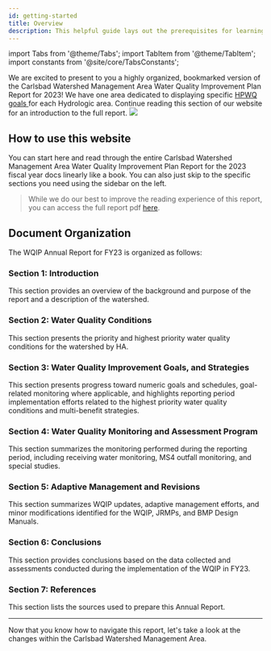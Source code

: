 ```yaml
---
id: getting-started
title: Overview
description: This helpful guide lays out the prerequisites for learning React Native, using these docs, and setting up your environment.
---
```


import Tabs from '@theme/Tabs'; import TabItem from '@theme/TabItem'; import constants from '@site/core/TabsConstants';

<div className="content-banner">
  We are excited to present to you a highly organized, bookmarked version of the Carlsbad Watershed Management Area Water Quality Improvement Plan Report for 2023! We have one area dedicated to displaying specific <a href="www.carlsbadwatershed.org"> HPWQ goals </a> for each Hydrologic area. Continue reading this section of our website for an introduction to the full report.
  <img className="content-banner-img" src="/docs/assets/undraw_docusaurus_mountain" alt=" " />
</div>

## How to use this website

You can start here and read through the entire Carlsbad Watershed Management Area Water Quality Improvement Plan Report for the 2023 fiscal year docs linearly like a book. You can also just skip to the specific sections you need using the sidebar on the left.

> While we do our best to improve the reading experience of this report, you can access the full report pdf [here](https://projectcleanwater.org/download/carlsbad-wma-wqip-updated-2021/).

## Document Organization

The WQIP Annual Report for FY23 is organized as follows:

### Section 1: Introduction

This section provides an overview of the background and purpose of the report
and a description of the watershed.

### Section 2: Water Quality Conditions

This section presents the priority and highest priority water quality conditions for the watershed by HA.

### Section 3: Water Quality Improvement Goals, and Strategies

This section presents progress toward numeric goals and schedules, goal-related monitoring where applicable, and highlights reporting period implementation efforts related to the highest priority water quality conditions and multi-benefit strategies.

### Section 4: Water Quality Monitoring and Assessment Program

This section summarizes the monitoring performed during the reporting period, including receiving water monitoring, MS4 outfall monitoring, and special studies.

### Section 5: Adaptive Management and Revisions

This section summarizes WQIP updates, adaptive
management efforts, and minor modifications identified for the WQIP, JRMPs, and BMP Design Manuals.

### Section 6: Conclusions

This section provides conclusions based on the data collected and assessments
conducted during the implementation of the WQIP in FY23.

### Section 7: References

This section lists the sources used to prepare this Annual Report.

---

Now that you know how to navigate this report, let's take a look at the changes within the Carlsbad Watershed Management Area.
